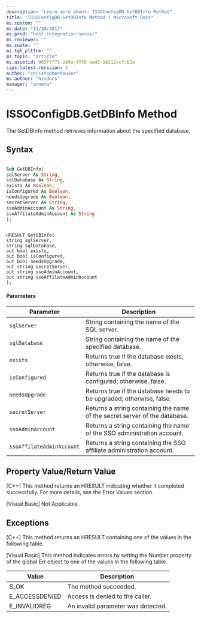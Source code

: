 ```yaml
---
description: "Learn more about: ISSOConfigDB.GetDBInfo Method"
title: "ISSOConfigDB.GetDBInfo Method | Microsoft Docs"
ms.custom: ""
ms.date: "11/30/2017"
ms.prod: "host-integration-server"
ms.reviewer: ""
ms.suite: ""
ms.tgt_pltfrm: ""
ms.topic: "article"
ms.assetid: 905f7f73-289a-47f8-aed2-16212ccfcb2a
caps.latest.revision: 3
author: "christopherhouser"
ms.author: "hisdocs"
manager: "anneta"
---
```

# ISSOConfigDB.GetDBInfo Method
The GetDBInfo method retrieves information about the specified database.  
  
## Syntax  
  
```vb  
  
Sub GetDBInfo(  
sqlServer As String,   
sqlDatabase As String,   
exists As Boolean,   
isConfigured As Boolean,   
needsUpgrade As Boolean,   
secretServer As String,   
ssoAdminAccount As String,   
ssoAffilateAdminAccount As String  
);  
```  
  
```cpp#  
  
HRESULT GetDBInfo(  
string sqlServer,   
string sqlDatabase,   
out bool exists,   
out bool isConfigured,   
out bool needsUpgrade,   
out string secretServer,   
out string ssoAdminAccount,   
out string ssoAffilateAdminAccount  
);  
```  
  
#### Parameters  
  
|Parameter|Description|  
|---------------|-----------------|  
|`sqlServer`|String containing the name of the SQL server.|  
|`sqlDatabase`|String containing the name of the specified database.|  
|`exists`|Returns true if the database exists; otherwise, false.|  
|`isConfigured`|Returns true if the database is configured; otherwise, false.|  
|`needsUpgrade`|Returns true if the database needs to be upgraded; otherwise, false.|  
|`secretServer`|Returns a string containing the name of the secret server of the database.|  
|`ssoAdminAccount`|Returns a string containing the name of the SSO administration account.|  
|`ssoAffilateAdminAccount`|Returns a string containing the SSO affiliate administration account.|  
  
## Property Value/Return Value  
 [C++] This method returns an HRESULT indicating whether it completed successfully. For more details, see the Error Values section.  
  
 [Visual Basic] Not Applicable.  
  
## Exceptions  
 [C++] This method returns an HRESULT containing one of the values in the following table.  
  
 [Visual Basic] This method indicates errors by setting the Number property of the global Err object to one of the values in the following table.  
  
|Value|Description|  
|-----------|-----------------|  
|S_OK|The method succeeded.|  
|E_ACCESSDENIED|Access is denied to the caller.|  
|E_INVALIDREG|An invalid parameter was detected.|
